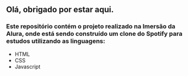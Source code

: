 ## Olá, obrigado por estar aqui.

### Este repositório contém o projeto realizado na Imersão da Alura, onde está sendo construído um clone do Spotify para estudos utilizando as linguagens:
* HTML
* CSS
* Javascript
